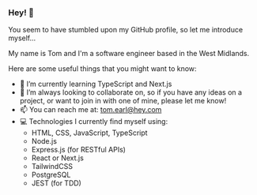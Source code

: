### Hey! 👋

You seem to have stumbled upon my GitHub profile, so let me introduce myself...

My name is Tom and I'm a software engineer based in the West Midlands.

Here are some useful things that you might want to know:

- 🌱 I’m currently learning TypeScript and Next.js
- 👯 I’m always looking to collaborate on, so if you have any ideas on a project, or want to join in with one of mine, please let me know!
- 📫 You can reach me at: tom.earl@hey.com
- 💻 Technologies I currently find myself using:
  - HTML, CSS, JavaScript, TypeScript
  - Node.js
  - Express.js (for RESTful APIs)
  - React or Next.js
  - TailwindCSS
  - PostgreSQL
  - JEST (for TDD)
